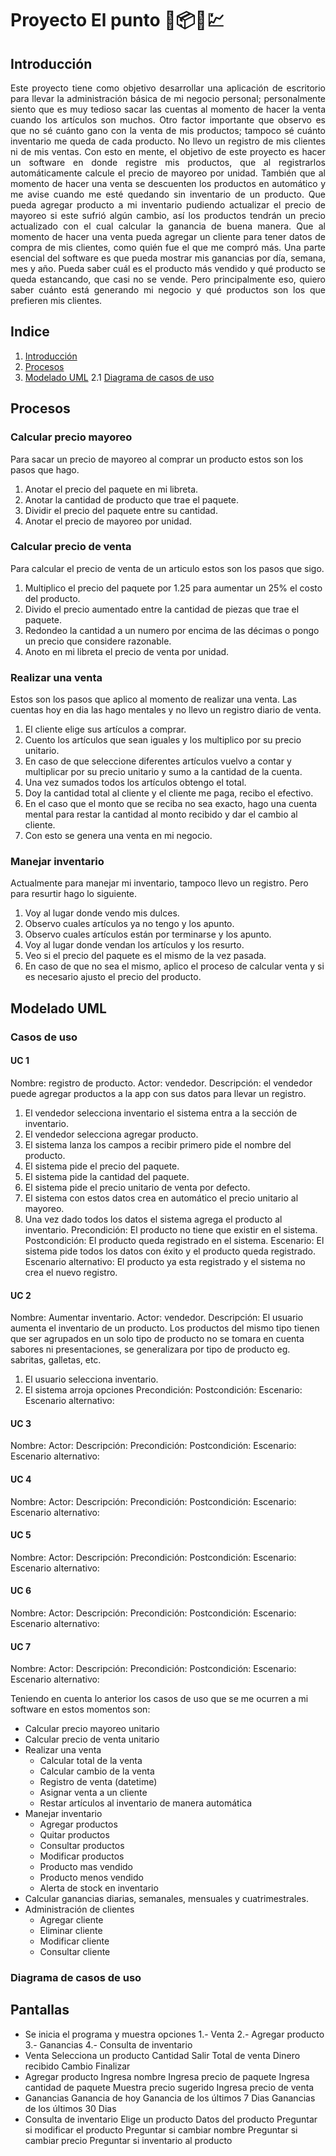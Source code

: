 <!-- cSpell:language=es -->
# Proyecto El punto 🏪📦💸💹

## Introducción

<div align="justify">
Este proyecto tiene como objetivo desarrollar una aplicación de escritorio para llevar la administración básica de mi negocio personal; personalmente siento que es muy tedioso sacar las cuentas al momento de hacer la venta cuando los artículos son muchos. Otro factor importante que observo es que no sé cuánto gano con la venta de mis productos; tampoco sé cuánto inventario me queda de cada producto. No llevo un registro de mis clientes ni de mis ventas. Con esto en mente, el objetivo de este proyecto es hacer un software en donde registre mis productos, que al registrarlos automáticamente calcule el precio de mayoreo por unidad. También que al momento de hacer una venta se descuenten los productos en automático y me avise cuando me esté quedando sin inventario de un producto. Que pueda agregar producto a mi inventario pudiendo actualizar el precio de mayoreo si este sufrió algún cambio, así los productos tendrán un precio actualizado con el cual calcular la ganancia de buena manera. Que al momento de hacer una venta pueda agregar un cliente para tener datos de compra de mis clientes, como quién fue el que me compró más. Una parte esencial del software es que pueda mostrar mis ganancias por día, semana, mes y año. Pueda saber cuál es el producto más vendido y qué producto se queda estancando, que casi no se vende. Pero principalmente eso, quiero saber cuánto está generando mi negocio y qué productos son los que prefieren mis clientes.
</div> 

## Indice

1. [Introducción](#introducción)
1. [Procesos](#procesos)
1. [Modelado UML](#modelado-uml)
  2.1 [Diagrama de casos de uso](#diagrama-de-casos-de-uso)

## Procesos

### Calcular precio mayoreo

Para sacar un precio de mayoreo al comprar un producto estos son los pasos que hago.

1. Anotar el precio del paquete en mi libreta.
1. Anotar la cantidad de producto que trae el paquete.
1. Dividir el precio del paquete entre su cantidad.
1. Anotar el precio de mayoreo por unidad.

### Calcular precio de venta

Para calcular el precio de venta de un articulo estos son los pasos que sigo.

1. Multiplico el precio del paquete por 1.25 para aumentar un 25% el costo del producto.
1. Divido el precio aumentado entre la cantidad de piezas que trae el paquete.
1. Redondeo la cantidad a un numero por encima de las décimas o pongo un precio que considere razonable.
1. Anoto en mi libreta el precio de venta por unidad.

### Realizar una venta

Estos son los pasos que aplico al momento de realizar una venta. Las cuentas hoy en dia las hago mentales y no llevo un registro diario de venta.

1. El cliente elige sus artículos a comprar.
1. Cuento los artículos que sean iguales y los multiplico por su precio unitario.
1. En caso de que seleccione diferentes artículos vuelvo a contar y multiplicar por su precio unitario y sumo a la cantidad de la cuenta.
1. Una vez sumados todos los artículos obtengo el total.
1. Doy la cantidad total al cliente y el cliente me paga, recibo el efectivo.
1. En el caso que el monto que se reciba no sea exacto, hago una cuenta mental para restar la cantidad al monto recibido y dar el cambio al cliente.
1. Con esto se genera una venta en mi negocio.

### Manejar inventario

Actualmente para manejar mi inventario, tampoco llevo un registro. Pero para resurtir hago lo siguiente.

1. Voy al lugar donde vendo mis dulces.
1. Observo cuales artículos ya no tengo y los apunto.
1. Observo cuales artículos están por terminarse y los apunto.
1. Voy al lugar donde vendan los artículos y los resurto.
1. Veo si el precio del paquete es el mismo de la vez pasada.
1. En caso de que no sea el mismo, aplico el proceso de calcular venta y si es necesario ajusto el precio del producto.

## Modelado UML

### Casos de uso

#### UC 1
Nombre: registro de producto.
Actor: vendedor.
Descripción: el vendedor puede agregar productos a la app con sus datos para llevar un registro.
1. El vendedor selecciona inventario el sistema entra a la sección de inventario.
2. El vendedor selecciona agregar producto.
3. El sistema lanza los campos a recibir primero pide el nombre del producto.
4. El sistema pide el precio del paquete.
5. El sistema pide la cantidad del paquete.
6. El sistema pide el precio unitario de venta por defecto.
6. El sistema con estos datos crea en automático el precio unitario al mayoreo.
8. Una vez dado todos los datos el sistema agrega el producto al inventario.
Precondición: El producto no tiene que existir en el sistema.
Postcondición: El producto queda registrado en el sistema.
Escenario: El sistema pide todos los datos con éxito y el producto queda registrado.
Escenario alternativo: El producto ya esta registrado y el sistema no crea el nuevo registro.

#### UC 2
Nombre: Aumentar inventario.
Actor: vendedor.
Descripción: El usuario aumenta el inventario de un producto. Los productos del mismo tipo tienen que ser agrupados en un solo tipo de producto no se tomara en cuenta sabores ni presentaciones, se generalizara por tipo de producto eg. sabritas, galletas, etc.
1. El usuario selecciona inventario.
2. El sistema arroja opciones
Precondición:
Postcondición:
Escenario:
Escenario alternativo:

#### UC 3
Nombre:
Actor:
Descripción:
Precondición:
Postcondición:
Escenario:
Escenario alternativo:

#### UC 4
Nombre:
Actor:
Descripción:
Precondición:
Postcondición:
Escenario:
Escenario alternativo:

#### UC 5
Nombre:
Actor:
Descripción:
Precondición:
Postcondición:
Escenario:
Escenario alternativo:

#### UC 6
Nombre:
Actor:
Descripción:
Precondición:
Postcondición:
Escenario:
Escenario alternativo:

#### UC 7
Nombre:
Actor:
Descripción:
Precondición:
Postcondición:
Escenario:
Escenario alternativo:

Teniendo en cuenta lo anterior los casos de uso que se me ocurren a mi software en estos momentos son:

- Calcular precio mayoreo unitario
- Calcular precio de venta unitario
- Realizar una venta
  - Calcular total de la venta
  - Calcular cambio de la venta
  - Registro de venta (datetime)
  - Asignar venta a un cliente
  - Restar artículos al inventario de manera automática
- Manejar inventario
  - Agregar productos
  - Quitar productos
  - Consultar productos
  - Modificar productos
  - Producto mas vendido
  - Producto menos vendido
  - Alerta de stock en inventario
- Calcular ganancias diarias, semanales, mensuales y cuatrimestrales.
- Administración de clientes
  - Agregar cliente
  - Eliminar cliente
  - Modificar cliente
  - Consultar cliente




### Diagrama de casos de uso

## Pantallas
- Se inicia el programa y muestra opciones
  1.- Venta
  2.- Agregar producto
  3.- Ganancias
  4.- Consulta de inventario
- Venta
  Selecciona un producto
  Cantidad
  Salir
  Total de venta
  Dinero recibido
  Cambio
  Finalizar
- Agregar producto
  Ingresa nombre
  Ingresa precio de paquete
  Ingresa cantidad de paquete
  Muestra precio sugerido
  Ingresa precio de venta
- Ganancias
  Ganancia de hoy
  Ganancia de los últimos 7 Dias
  Ganancias de los últimos 30 Dias
- Consulta de inventario
  Elige un producto
  Datos del producto
  Preguntar si modificar el producto
  Preguntar si cambiar nombre
  Preguntar si cambiar precio
  Preguntar si inventario al producto